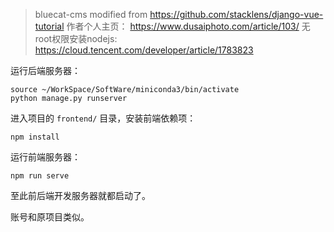 > bluecat-cms modified from https://github.com/stacklens/django-vue-tutorial
> 作者个人主页： https://www.dusaiphoto.com/article/103/
> 无root权限安装nodejs: https://cloud.tencent.com/developer/article/1783823


运行后端服务器：

```shell position-relative overflow-auto
source ~/WorkSpace/SoftWare/miniconda3/bin/activate
python manage.py runserver
```


进入项目的 `frontend/` 目录，安装前端依赖项：

```shell position-relative overflow-auto
npm install
```

运行前端服务器：

```shell position-relative overflow-auto
npm run serve
```

至此前后端开发服务器就都启动了。

账号和原项目类似。

